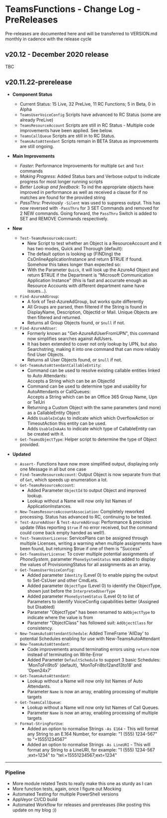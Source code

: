 ﻿# TeamsFunctions - Change Log - PreReleases

Pre-releases are documented here and will be transferred to VERSION.md monthly in cadence with the release cycle

## v20.12 - December 2020 release

TBC

## v20.11.22-prerelease

- **Component Status**
  - Current Status: 15 Live, 32 PreLive, 11 RC Functions; 5 in Beta, 0 in Alpha
  - `TeamsUserVoiceConfig` Scripts have advanced to RC Status (some are already PreLive)
  - `TeamsResourceAccount` Scripts are still in RC Status - Multiple code improvements have been applied. See below.
  - `TeamsCallQueue` Scripts are still in to RC Status.
  - `TeamsAutoAttendant` Scripts remain in BETA Status as improvements are still ongoing.
- **Main Improvements**
  - *Faster*: Performance Improvements for multiple `Get` and `Test` commands
  - *Making Progress*: Added Status bars and Verbose output to indicate progress for most longer running scripts
  - *Better Lookup and feedback*: To ind the appropriate objects have improved in performance as well as received a clause for if no matches are found for the provided string
  - *PassThru*: Previously `-Silent` was used to suppress output. This has now reversed with `-PassThru` for 3 SET Commands and removed for 2 NEW commands. Going forward, the  `PassThru` Switch is added to SET and REMOVE Commands respectively.
- **New**
  - `Test-TeamsResourceAccount`:
    - New Script to test whether an Object is a ResourceAccount and it has two modes, Quick and Thorough (default):
    - The default option is looking up (FINDing) the CsOnlineApplicationInstance and return $TRUE if found. Somehow this takes longer than expected so:
    - With the Parameter `Quick`, it will look up the AzureAd Object and return $TRUE if the Department is "Microsoft Communication Application Instance" (this is fast and accurrate enough as Resource Accounts with different department name have issues...).
  - `Find-AzureAdGroup`:
    - A fork of Test-AzureAdGroup, but works quite differently
    - All Groups are parsed, then filtered if the String is found in DisplayName, Description, ObjectId or Mail. Unique Objects are then filtered and returned.
    - Returns all Group Objects found, or `$null` if not.
  - `Find-AzureAdUser`:
    - Formerly known as "Get-AzureAdUserFromUPN", this command now simplifies searches against AdUsers.
    - It has been extended to cover not only lookup by UPN, but also Searchstring, making it into one command that can more reliably find User Objects.
    - Returns all User Objects found, or `$null` if not.
  - `Get-TeamsAutoAttendantCallableEntity`:
    - Command can be used to resolve existing callable entities linked to Auto Attendants: <br />Accepts a String which can be an ObjectId
    - Command can be used to determine type and usability for AutoAttendants or CallQueues: <br />Accepts a String which can be an Office 365 Group Name, Upn or TelUri
    - Returning a Custom Object with the same parameters (and more) as a CallableEntity Object
    - Adds `UsableInCqAs` to indicate which which OverflowAction or TimeoutAction this entity can be used.
    - Adds `UsableInAaAs` to indicate which type of CallableEntity can be created with it.
  - `Get-TeamsObjectType`: Helper script to determine the type of Object provided.

- **Updated**
  - `Assert-` Functions have now more simplified output, displaying only one Message in all but one case
  - `Find-TeamsResourceAccount`: Output Object is now separate from that of `Get`, which speeds up enumeration a lot.
  - `Get-TeamsResourceAccount`:
    - Added Parameter `ObjectId` to output Object and improved lookup.
    - Lookup without a Name will now only list Names of ApplicationInstances.
  - `New-TeamsResourceAccountAssociation`: Completely reworked processing. Status has advanced to RC, continuing to be tested.
  - `Test-AzureAdUser` & `Test-AzureAdGroup`: Performance & precision update (Was reporting `$true` if no error received, but the command could come back empty handed as well!).
  - `Test-TeamsUserLicense`: ServicePlans can be assigned through multiple Licenses, writing a warning when multiple assignments have been found, but returning $true if one of them is "Success"
  - `Get-TeamsUserLicense`: To cover multiple potential assignments of *PhoneSystem*, parameter `PhoneSystemStatus` was added to display the values of ProvisioningStatus for all assignments as an array.
  - `Get-TeamsUserVoiceConfig`:
    - Added parameter `Identity` (Level 0) to enable piping the output to Set-CsUser and other CmdLets.
    - Added parameter `ObjectType` (Level 0) to identify the ObjectType, shown just before the `InterpretedUserType`
    - Added parameter `PhoneSystemStatus` (Level 0) to list of Parameters to identify VoiceConfig capabilities better (Assigned but Disabled)
    - Parameter "ObjectType" has been renamed to `AdObjectType` to indicate where the value is from
    - Parameter "ObjectClass" has followed suit: `AdObjectClass` for consistency.
  - `New-TeamsAutoAttendantSchedule`: Added TimeFrame 'AllDay' to potential Schedules enabling for use with New-TeamsAutoAttendant
  - `New-TeamsAutoAttendant`:
    - Code improvements around terminating errors using `return` now instead of terminating on Write-Error
    - Added Parameter `DefaultSchedule` to support 3 basic Schedules: 'MonToFri9to5' (default), 'MonToFri8to12and13to18' and 'Open24x7'
  - `Get-TeamsAutoAttendant`:
    - Lookup without a Name will now only list Names of Auto Attendants.
    - Parameter `Name` is now an array, enabling processing of multiple targets
  - `Get-TeamsCallQueue`:
    - Lookup without a Name will now only list Names of Call Queues.
    - Parameter `Name` is now an array, enabling processing of multiple targets
  - `Format-StringForUse`:
    - Added an option to normalise Strings `-As E164` - This will format any String to an E.164 Number, for example: "1 (555) 1234-567" to "+15551234567"
    - Added an option to normalise Strings `-As LineURI` - This will format any String to a LineURI, for example: "1 (555) 1234-567 ;ext=1234" to "tel:+15551234567;ext=1234"

---------------------------------------------

### Pipeline

- More module related Tests to really make this one as sturdy as I can
- More function tests, again, once I figure out Mocking
- Automated Testing for multiple PowerShell versions
- AppVeyor CI/CD build
- Automated Workflow for releases and prereleases (like posting this update on my blog :))
